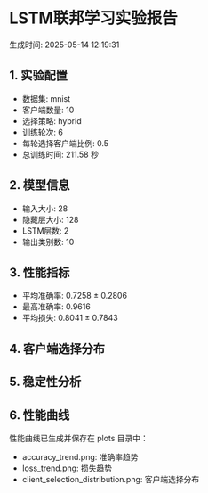 # LSTM联邦学习实验报告

生成时间: 2025-05-14 12:19:31

## 1. 实验配置
- 数据集: mnist
- 客户端数量: 10
- 选择策略: hybrid
- 训练轮次: 6
- 每轮选择客户端比例: 0.5
- 总训练时间: 211.58 秒

## 2. 模型信息
- 输入大小: 28
- 隐藏层大小: 128
- LSTM层数: 2
- 输出类别数: 10

## 3. 性能指标
- 平均准确率: 0.7258 ± 0.2806
- 最高准确率: 0.9616
- 平均损失: 0.8041 ± 0.7843

## 4. 客户端选择分布

## 5. 稳定性分析

## 6. 性能曲线
性能曲线已生成并保存在 plots 目录中：
- accuracy_trend.png: 准确率趋势
- loss_trend.png: 损失趋势
- client_selection_distribution.png: 客户端选择分布